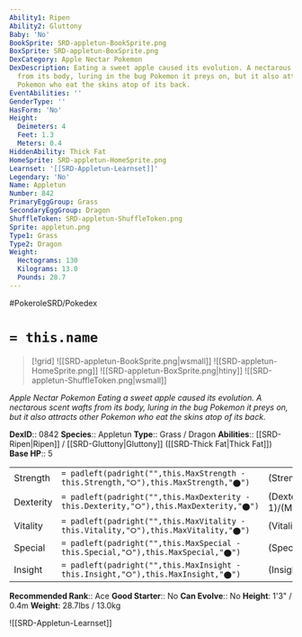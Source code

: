 ```yaml
---
Ability1: Ripen
Ability2: Gluttony
Baby: 'No'
BookSprite: SRD-appletun-BookSprite.png
BoxSprite: SRD-appletun-BoxSprite.png
DexCategory: Apple Nectar Pokemon
DexDescription: Eating a sweet apple caused its evolution. A nectarous scent wafts
  from its body, luring in the bug Pokemon it preys on, but it also attracts other
  Pokemon who eat the skins atop of its back.
EventAbilities: ''
GenderType: ''
HasForm: 'No'
Height:
  Deimeters: 4
  Feet: 1.3
  Meters: 0.4
HiddenAbility: Thick Fat
HomeSprite: SRD-appletun-HomeSprite.png
Learnset: '[[SRD-Appletun-Learnset]]'
Legendary: 'No'
Name: Appletun
Number: 842
PrimaryEggGroup: Grass
SecondaryEggGroup: Dragon
ShuffleToken: SRD-appletun-ShuffleToken.png
Sprite: appletun.png
Type1: Grass
Type2: Dragon
Weight:
  Hectograms: 130
  Kilograms: 13.0
  Pounds: 28.7
---
```


#PokeroleSRD/Pokedex

# `= this.name`

> [!grid]
> ![[SRD-appletun-BookSprite.png|wsmall]]
> ![[SRD-appletun-HomeSprite.png]]
> ![[SRD-appletun-BoxSprite.png|htiny]]
> ![[SRD-appletun-ShuffleToken.png|wsmall]]


*Apple Nectar Pokemon*
*Eating a sweet apple caused its evolution. A nectarous scent wafts from its body, luring in the bug Pokemon it preys on, but it also attracts other Pokemon who eat the skins atop of its back.*

**DexID**:: 0842
**Species**:: Appletun
**Type**:: Grass / Dragon
**Abilities**:: [[SRD-Ripen|Ripen]] / [[SRD-Gluttony|Gluttony]] ([[SRD-Thick Fat|Thick Fat]])
**Base HP**:: 5

|           |                                                                                        |                                          |
| --------- | -------------------------------------------------------------------------------------- | ---------------------------------------- |
| Strength  | `= padleft(padright("",this.MaxStrength - this.Strength,"⭘"),this.MaxStrength,"⬤")`    | (Strength::2)/(MaxStrength::5)   |
| Dexterity | `= padleft(padright("",this.MaxDexterity - this.Dexterity,"⭘"),this.MaxDexterity,"⬤")` | (Dexterity:: 1)/(MaxDexterity::3) |
| Vitality  | `= padleft(padright("",this.MaxVitality - this.Vitality,"⭘"),this.MaxVitality,"⬤")`    | (Vitality::2)/(MaxVitality::5)   |
| Special   | `= padleft(padright("",this.MaxSpecial - this.Special,"⭘"),this.MaxSpecial,"⬤")`       | (Special::3)/(MaxSpecial::6)     |
| Insight   | `= padleft(padright("",this.MaxInsight - this.Insight,"⭘"),this.MaxInsight,"⬤")`       | (Insight::2)/(MaxInsight::5)     |


**Recommended Rank**:: Ace
**Good Starter**:: No
**Can Evolve**:: No
**Height**: 1'3" / 0.4m
**Weight**: 28.7lbs / 13.0kg

![[SRD-Appletun-Learnset]]